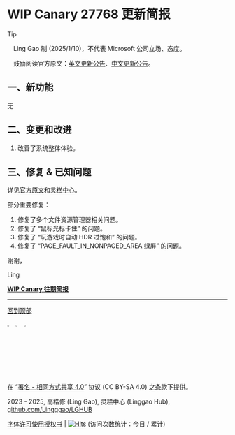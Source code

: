 <SPAN ID = 'HEAD'/>

# WIP Canary 27768 更新简报

> [!TIP]
>
> &emsp;Ling Gao 制 (2025/1/10)，不代表 Microsoft 公司立场、态度。
>
> &emsp;鼓励阅读官方原文：[英文更新公告](https://blogs.windows.com/windows-insider/2025/01/09/announcing-windows-11-insider-preview-build-27768-canary-channel)、[中文更新公告](https://aka.ms/AAtwzeu)。

## 一、新功能

无

## 二、变更和改进

1. 改善了系统整体体验。

## 三、修复 & 已知问题

详见[官方原文](https://blogs.windows.com/windows-insider/2025/01/09/announcing-windows-11-insider-preview-build-27768-canary-channel)和[灵糕中心](https://github.com/Lingggao/LGHUB)。

部分重要修复：

1. 修复了多个文件资源管理器相关问题。
2. 修复了 “鼠标光标卡住” 的问题。
3. 修复了 “玩游戏时自动 HDR 过饱和” 的问题。
4. 修复了 “PAGE_FAULT_IN_NONPAGED_AREA 绿屏” 的问题。

谢谢，

Ling

[**WIP Canary 往期简报**](Documents/Canary_Previous)

---

[回到顶部](#HEAD)

<img src="https://mirrors.creativecommons.org/presskit/icons/cc.xlarge.png" width = "3%" /> <img src="https://mirrors.creativecommons.org/presskit/icons/by.xlarge.png" width = "3%" /> <img src="https://mirrors.creativecommons.org/presskit/icons/sa.xlarge.png" width = "3%" />

在 “[署名 - 相同方式共享 4.0](https://creativecommons.org/licenses/by-sa/4.0/legalcode.zh-Hans)” 协议 (CC BY-SA 4.0) 之条款下提供。

2023 - 2025, 高楷修 (Ling Gao), 灵糕中心 (Linggao Hub), [github.com/Lingggao/LGHUB](https://github.com/Lingggao/LGHUB)

[字体许可使用授权书](Images/字体许可使用授权书.png) | [![Hits](https://hits.seeyoufarm.com/api/count/incr/badge.svg?url=https%3A%2F%2Fgithub.com%2FLingggao%2FLGHUB&count_bg=%23737373&title_bg=%230078D7&icon=microsoft.svg&icon_color=%23FFFFFF&title=LGHUB&edge_flat=false)](https://hits.seeyoufarm.com) (访问次数统计：今日 / 累计)